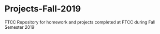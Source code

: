 # Projects-Fall-2019
FTCC
Repository for homework and projects completed at FTCC during Fall Semester 2019